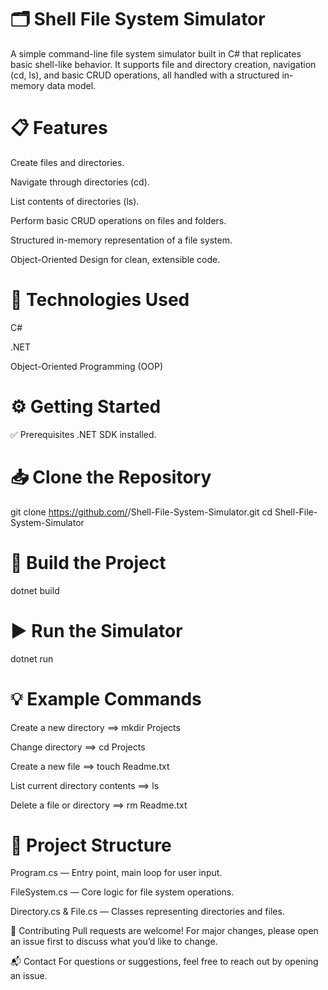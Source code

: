 # 🗂️ Shell File System Simulator
A simple command-line file system simulator built in C# that replicates basic shell-like behavior.
It supports file and directory creation, navigation (cd, ls), and basic CRUD operations, all handled with a structured in-memory data model.

# 📋 Features
Create files and directories.

Navigate through directories (cd).

List contents of directories (ls).

Perform basic CRUD operations on files and folders.

Structured in-memory representation of a file system.

Object-Oriented Design for clean, extensible code.

# 🚀 Technologies Used
C#

.NET

Object-Oriented Programming (OOP)

# ⚙️ Getting Started
✅ Prerequisites
.NET SDK installed.

# 📥 Clone the Repository

git clone https://github.com/<your-username>/Shell-File-System-Simulator.git
cd Shell-File-System-Simulator
# 🔨 Build the Project
dotnet build

# ▶️ Run the Simulator
dotnet run
# 💡 Example Commands

Create a new directory ==> 
mkdir Projects

Change directory ==> 
cd Projects

Create a new file ==> 
touch Readme.txt

List current directory contents ==> 
ls

Delete a file or directory ==> 
rm Readme.txt
# 🧩 Project Structure
Program.cs — Entry point, main loop for user input.

FileSystem.cs — Core logic for file system operations.

Directory.cs & File.cs — Classes representing directories and files.

🤝 Contributing
Pull requests are welcome! For major changes, please open an issue first to discuss what you’d like to change.

📬 Contact
For questions or suggestions, feel free to reach out by opening an issue.
